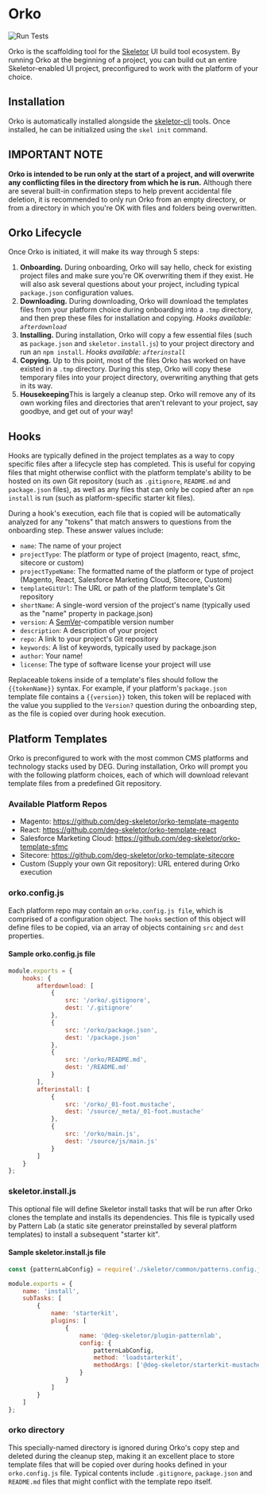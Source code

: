 # Orko
![Run Tests](https://github.com/deg-skeletor/orko/workflows/Run%20Tests/badge.svg)

Orko is the scaffolding tool for the [Skeletor](https://deg-skeletor.github.io/) UI build tool ecosystem. By running Orko at the beginning of a project, you can build out an entire Skeletor-enabled UI project, preconfigured to work with the platform of your choice.

## Installation
Orko is automatically installed alongside the [skeletor-cli](https://github.com/deg-skeletor/skeletor-cli) tools. Once installed, he can be initialized using the `skel init` command.

## IMPORTANT NOTE
**Orko is intended to be run only at the start of a project, and will overwrite any conflicting files in the directory from which he is run.** Although there are several built-in confirmation steps to help prevent accidental file deletion, it is recommended to only run Orko from an empty directory, or from a directory in which you're OK with files and folders being overwritten.

## Orko Lifecycle
Once Orko is initiated, it will make its way through 5 steps:
1. **Onboarding.** During onboarding, Orko will say hello, check for existing project files and make sure you're OK overwriting them if they exist. He will also ask several questions about your project, including typical `package.json` configuration values.
2. **Downloading.** During downloading, Orko will download the templates files from your platform choice during onboarding into a `.tmp` directory, and then prep these files for installation and copying. *Hooks available: `afterdownload`*
3. **Installing.** During installation, Orko will copy a few essential files (such as `package.json` and `skeletor.install.js`) to your project directory and run an `npm install`. *Hooks available: `afterinstall`*
4. **Copying.** Up to this point, most of the files Orko has worked on have existed in a `.tmp` directory. During this step, Orko will copy these temporary files into your project directory, overwriting anything that gets in its way.
5. **Housekeeping**This is largely a cleanup step. Orko will remove any of its own working files and directories that aren't relevant to your project, say goodbye, and get out of your way!

## Hooks
Hooks are typically defined in the project templates as a way to copy specific files after a lifecycle step has completed. This is useful for copying files that might otherwise conflict with the platform template's ability to be hosted on its own Git repository (such as `.gitignore`, `README.md` and `package.json` files), as well as any files that can only be copied after an `npm install` is run (such as platform-specific starter kit files).

During a hook's execution, each file that is copied will be automatically analyzed for any "tokens" that match answers to questions from the onboarding step. These answer values include:

* `name`: The name of your project
* `projectType`: The platform or type of project (magento, react, sfmc, sitecore or custom)
* `projectTypeName`: The formatted name of the platform or type of project (Magento, React, Salesforce Marketing Cloud, Sitecore, Custom)
* `templateGitUrl`: The URL or path of the platform template's Git repository  
* `shortName`: A single-word version of the project's name (typically used as the "name" property in package.json)
* `version`: A [SemVer](https://semver.org/)-compatible version number
* `description`: A description of your project
* `repo`: A link to your project's Git repository
* `keywords`: A list of keywords, typically used by package.json
* `author`: Your name!
* `license`: The type of software license your project will use

Replaceable tokens inside of a template's files should follow the `{{tokenName}}` syntax. For example, if your platform's `package.json ` template file contains a `{{version}}` token, this token will be replaced with the value you supplied to the `Version?` question during the onboarding step, as the file is copied over during hook execution. 

## Platform Templates
Orko is preconfigured to work with the most common CMS platforms and technology stacks used by DEG. During installation, Orko will prompt you with the following platform choices, each of which will download relevant template files from a predefined Git repository.

### Available Platform Repos
* Magento: https://github.com/deg-skeletor/orko-template-magento
* React: https://github.com/deg-skeletor/orko-template-react
* Salesforce Marketing Cloud: https://github.com/deg-skeletor/orko-template-sfmc
* Sitecore: https://github.com/deg-skeletor/orko-template-sitecore
* Custom (Supply your own Git repository): URL entered during Orko execution

### orko.config.js
Each platform repo may contain an `orko.config.js file`, which is comprised of a configuration object. The `hooks` section of this object will define files to be copied, via an array of objects containing `src` and `dest` properties.

#### Sample orko.config.js file
```javascript
module.exports = {
    hooks: {
        afterdownload: [
            {
                src: '/orko/.gitignore',
                dest: '/.gitignore'
            },
            {
                src: '/orko/package.json',
                dest: '/package.json'
            },
            {
                src: '/orko/README.md',
                dest: '/README.md'
            }
        ],
        afterinstall: [
            {
                src: '/orko/_01-foot.mustache',
                dest: '/source/_meta/_01-foot.mustache'
            },
            {
                src: '/orko/main.js',
                dest: '/source/js/main.js'
            }
        ]
    }
};
```

### skeletor.install.js
This optional file will define Skeletor install tasks that will be run after Orko clones the template and installs its dependencies. This file is typically used by Pattern Lab (a static site generator preinstalled by several platform templates) to install a subsequent "starter kit".

#### Sample skeletor.install.js file
```javascript
const {patternLabConfig} = require('./skeletor/common/patterns.config.js');

module.exports = {
	name: 'install',
	subTasks: [
		{
			name: 'starterkit',
			plugins: [
				{
					name: '@deg-skeletor/plugin-patternlab',
					config: {                
						patternLabConfig,
						method: 'loadstarterkit',
						methodArgs: ['@deg-skeletor/starterkit-mustache-default']
					}
				}
			]
		}
	]
};
```

### orko directory
This specially-named directory is ignored during Orko's copy step and deleted during the cleanup step, making it an excellent place to store template files that will be copied over during hooks defined in your `orko.config.js` file. Typical contents include `.gitignore`, `package.json` and `README.md` files that might conflict with the template repo itself.
